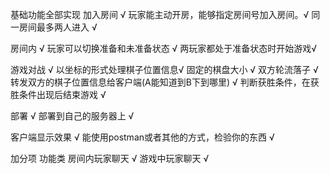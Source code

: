 基础功能全部实现
加入房间                                     √
玩家能主动开房，能够指定房间号加入房间。√
同一房间最多两人进入                     √

房间内                         √
玩家可以切换准备和未准备状态         √
两玩家都处于准备状态时开始游戏√

游戏对战        √
以坐标的形式处理棋子位置信息√
固定的棋盘大小            √
双方轮流落子       √
转发双方的棋子位置信息给客户端(A能知道到B下到哪里)      √
判断获胜条件，在获胜条件出现后结束游戏  √
 
部署       √
部署到自己的服务器上           √

客户端显示效果        √
能使用postman或者其他的方式，检验你的东西 √

加分项
功能类 
房间内玩家聊天          √
游戏中玩家聊天          √
